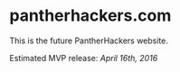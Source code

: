 pantherhackers.com
====
This is the future PantherHackers website.

Estimated MVP release: *April 16th, 2016*